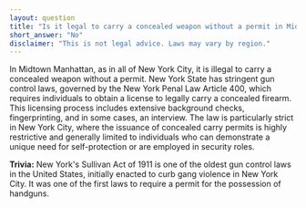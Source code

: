 ```yaml
---
layout: question
title: "Is it legal to carry a concealed weapon without a permit in Midtown Manhattan?"
short_answer: "No"
disclaimer: "This is not legal advice. Laws may vary by region."
---
```


In Midtown Manhattan, as in all of New York City, it is illegal to carry a concealed weapon without a permit. New York State has stringent gun control laws, governed by the New York Penal Law Article 400, which requires individuals to obtain a license to legally carry a concealed firearm. This licensing process includes extensive background checks, fingerprinting, and in some cases, an interview. The law is particularly strict in New York City, where the issuance of concealed carry permits is highly restrictive and generally limited to individuals who can demonstrate a unique need for self-protection or are employed in security roles.

**Trivia:** New York's Sullivan Act of 1911 is one of the oldest gun control laws in the United States, initially enacted to curb gang violence in New York City. It was one of the first laws to require a permit for the possession of handguns.
